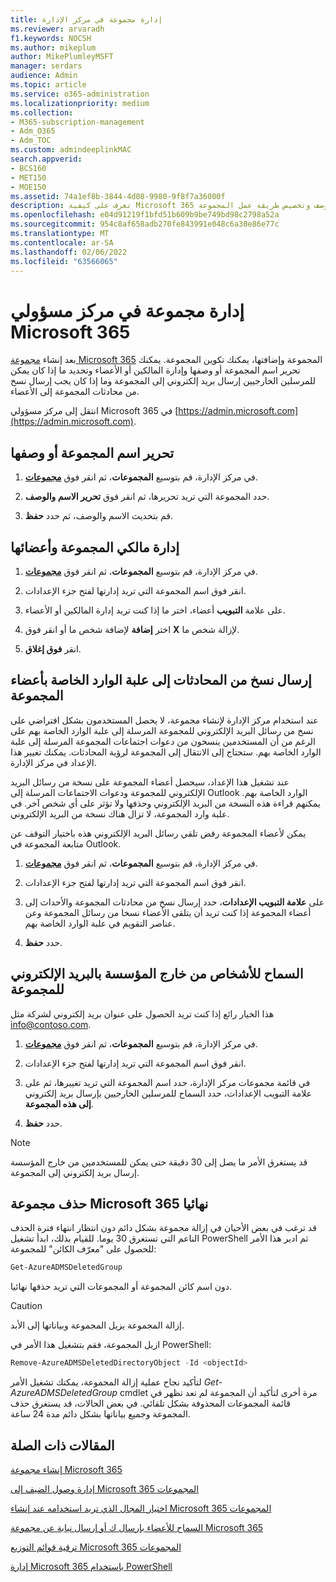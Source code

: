 ```yaml
---
title: إدارة مجموعة في مركز الإدارة
ms.reviewer: arvaradh
f1.keywords: NOCSH
ms.author: mikeplum
author: MikePlumleyMSFT
manager: serdars
audience: Admin
ms.topic: article
ms.service: o365-administration
ms.localizationpriority: medium
ms.collection:
- M365-subscription-management
- Adm_O365
- Adm_TOC
ms.custom: admindeeplinkMAC
search.appverid:
- BCS160
- MET150
- MOE150
ms.assetid: 74a1ef8b-3844-4d08-9980-9f8f7a36000f
description: تعرف على كيفية Microsoft 365 المجموعات، بما في ذلك إضافة إزالة أعضاء المجموعة وتحرير عنوان البريد الإلكتروني أو اسم المجموعة أو الوصف وتخصيص طريقة عمل المجموعة.
ms.openlocfilehash: e04d91219f1bfd51b609b9be749bd98c2798a52a
ms.sourcegitcommit: 954c8af658adb270fe843991e048c6a30e86e77c
ms.translationtype: MT
ms.contentlocale: ar-SA
ms.lasthandoff: 02/06/2022
ms.locfileid: "63566065"
---
```

# <a name="manage-a-group-in-the-microsoft-365-admin-center"></a>إدارة مجموعة في مركز مسؤولي Microsoft 365

بعد إنشاء [مجموعة Microsoft 365](create-groups.md) المجموعة وإضافتها، يمكنك تكوين المجموعة. يمكنك تحرير اسم المجموعة أو وصفها وإدارة المالكين أو الأعضاء وتحديد ما إذا كان يمكن للمرسلين الخارجيين إرسال بريد إلكتروني إلى المجموعة وما إذا كان يجب إرسال نسخ من محادثات المجموعة إلى الأعضاء.

انتقل إلى مركز مسؤولي Microsoft 365 في [https://admin.microsoft.com](https://admin.microsoft.com).

## <a name="edit-the-group-name-or-description"></a>تحرير اسم المجموعة أو وصفها

1. في مركز الإدارة، قم بتوسيع **المجموعات**، ثم انقر فوق <a href="https://go.microsoft.com/fwlink/p/?linkid=2052855" target="_blank">**مجموعات**</a>.

2. حدد المجموعة التي تريد تحريرها، ثم انقر فوق **تحرير الاسم والوصف**.

3. قم بتحديث الاسم والوصف، ثم حدد **حفظ**.

## <a name="manage-group-owners-and-members"></a>إدارة مالكي المجموعة وأعضائها

1. في مركز الإدارة، قم بتوسيع **المجموعات**، ثم انقر فوق <a href="https://go.microsoft.com/fwlink/p/?linkid=2052855" target="_blank">**مجموعات**</a>.

2. انقر فوق اسم المجموعة التي تريد إدارتها لفتح جزء الإعدادات.

3. على علامة **التبويب** أعضاء، اختر ما إذا كنت تريد إدارة المالكين أو الأعضاء.

4. اختر **إضافة** لإضافة شخص ما أو انقر فوق **X** لإزالة شخص ما.

5. انقر **فوق إغلاق**.

## <a name="send-copies-of-conversations-to-group-members-inboxes"></a>إرسال نسخ من المحادثات إلى علبة الوارد الخاصة بأعضاء المجموعة
  
عند استخدام مركز الإدارة لإنشاء مجموعة، لا يحصل المستخدمون بشكل افتراضي على نسخ من رسائل البريد الإلكتروني للمجموعة المرسلة إلى علبة الوارد الخاصة بهم على الرغم من أن المستخدمين ينسخون من دعوات اجتماعات المجموعة المرسلة إلى علبة الوارد الخاصة بهم. ستحتاج إلى الانتقال إلى المجموعة لرؤية المحادثات. يمكنك تغيير هذا الإعداد في مركز الإدارة.

عند تشغيل هذا الإعداد، سيحصل أعضاء المجموعة على نسخة من رسائل البريد الإلكتروني للمجموعة ودعوات الاجتماعات المرسلة إلى Outlook الوارد الخاصة بهم. يمكنهم قراءة هذه النسخة من البريد الإلكتروني وحذفها ولا تؤثر على أي شخص آخر. في علبة وارد المجموعة، لا تزال هناك نسخة من البريد الإلكتروني.

يمكن لأعضاء المجموعة رفض تلقي رسائل البريد الإلكتروني هذه باختيار التوقف عن متابعة المجموعة في Outlook.

1. في مركز الإدارة، قم بتوسيع **المجموعات**، ثم انقر فوق <a href="https://go.microsoft.com/fwlink/p/?linkid=2052855" target="_blank">**مجموعات**</a>.

2. انقر فوق اسم المجموعة التي تريد إدارتها لفتح جزء الإعدادات.

3. على **علامة التبويب الإعدادات**، حدد إرسال نسخ من  محادثات المجموعة والأحداث إلى أعضاء المجموعة إذا كنت تريد أن يتلقى الأعضاء نسخا من رسائل المجموعة وعن عناصر التقويم في علبة الوارد الخاصة بهم.

4. حدد **حفظ**.

## <a name="let-people-outside-the-organization-email-the-group"></a>السماح للأشخاص من خارج المؤسسة بالبريد الإلكتروني للمجموعة

هذا الخيار رائع إذا كنت تريد الحصول على عنوان بريد إلكتروني لشركة مثل info@contoso.com.
 
1. في مركز الإدارة، قم بتوسيع **المجموعات**، ثم انقر فوق <a href="https://go.microsoft.com/fwlink/p/?linkid=2052855" target="_blank">**مجموعات**</a>.

2. انقر فوق اسم المجموعة التي تريد إدارتها لفتح جزء الإعدادات.

3. في قائمة مجموعات مركز الإدارة، حدد اسم المجموعة التي تريد تغييرها، ثم على علامة التبويب الإعدادات، حدد السماح  للمرسلين الخارجيين بإرسال بريد إلكتروني **إلى هذه المجموعة**.
    
4. حدد **حفظ**.

> [!NOTE]
> قد يستغرق الأمر ما يصل إلى 30 دقيقة حتى يمكن للمستخدمين من خارج المؤسسة إرسال بريد إلكتروني إلى المجموعة.

## <a name="permanently-delete-a-microsoft-365-group"></a>حذف مجموعة Microsoft 365 نهائيا

قد ترغب في بعض الأحيان في إزالة مجموعة بشكل دائم دون انتظار انتهاء فترة الحذف الناعم التي تستغرق 30 يوما. للقيام بذلك، ابدأ تشغيل PowerShell ثم ادير هذا الأمر للحصول على "معرّف الكائن" للمجموعة:
 
 ```powershell
Get-AzureADMSDeletedGroup
```

دون اسم كائن المجموعة أو المجموعات التي تريد حذفها نهائيا.
  
> [!CAUTION]
> إزالة المجموعة يزيل المجموعة وبياناتها إلى الأبد. 
  
ازيل المجموعة، فقم بتشغيل هذا الأمر في PowerShell:

```powershell
Remove-AzureADMSDeletedDirectoryObject -Id <objectId>
```

لتأكيد نجاح عملية إزالة المجموعة، يمكنك تشغيل الأمر  *Get-AzureADMSDeletedGroup*  cmdlet مرة أخرى لتأكيد أن المجموعة لم تعد تظهر في قائمة المجموعات المحذوفة بشكل تلقائي. في بعض الحالات، قد يستغرق حذف المجموعة وجميع بياناتها بشكل دائم مدة 24 ساعة. 
  
## <a name="related-articles"></a>المقالات ذات الصلة

[إنشاء مجموعة Microsoft 365](create-groups.md)

[إدارة وصول الضيف إلى Microsoft 365 المجموعات](https://support.microsoft.com/office/bfc7a840-868f-4fd6-a390-f347bf51aff6)

[اختيار المجال الذي تريد استخدامه عند إنشاء Microsoft 365 المجموعات](../../solutions/choose-domain-to-create-groups.md)

[السماح للأعضاء بإرسال ك أو إرسال نيابة عن مجموعة Microsoft 365](../../solutions/allow-members-to-send-as-or-send-on-behalf-of-group.md)

[ترقية قوائم التوزيع Microsoft 365 المجموعات](../manage/upgrade-distribution-lists.md)

[إدارة Microsoft 365 باستخدام PowerShell](../../enterprise/manage-microsoft-365-groups-with-powershell.md)
